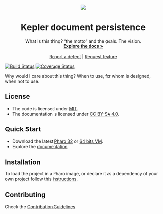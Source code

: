 <p align="center"><img src="assets/logos/128x128.png">
 <h1 align="center">Kepler document persistence</h1>
  <p align="center">
    What is this thing? “the motto” and the goals. The vision.
    <br>
    <a href="docs/"><strong>Explore the docs »</strong></a>
    <br>
    <br>
    <a href="https://github.com/ba-st/Kepler-MongoDB/issues/new?labels=Type%3A+Defect">Report a defect</a>
    |
    <a href="https://github.com/ba-st/Kepler-MongoDB/issues/new?labels=Type%3A+Feature">Request feature</a>
  </p>
</p>

[![Build Status](https://travis-ci.com/ba-st/Kepler-MongoDB.svg?branch=master)](https://travis-ci.org/ba-st/Kepler-MongoDB)
[![Coverage Status](https://coveralls.io/repos/github/ba-st/Kepler-MongoDB/badge.svg?branch=master)](https://coveralls.io/github/ba-st/Kepler-MongoDB?branch=master)

Why would I care about this thing? When to use, for whom is designed, when not to use.

## License
- The code is licensed under [MIT](LICENSE).
- The documentation is licensed under [CC BY-SA 4.0](http://creativecommons.org/licenses/by-sa/4.0/).

## Quick Start

- Download the latest [Pharo 32](https://get.pharo.org/) or [64 bits VM](https://get.pharo.org/64/).
- Explore the [documentation](docs/)

## Installation

To load the project in a Pharo image, or declare it as a dependency of your own project follow this [instructions](docs/Installation.md).

## Contributing

Check the [Contribution Guidelines](CONTRIBUTING.md)
